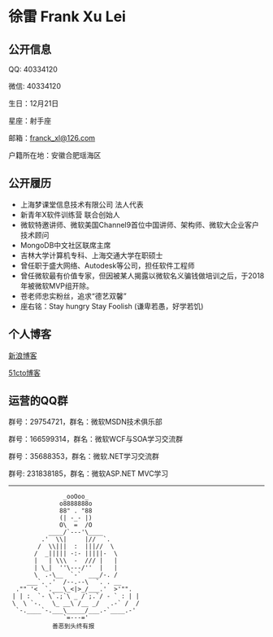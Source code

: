 # 徐雷 Frank Xu Lei

## 公开信息

QQ: 40334120

微信: 40334120

生日：12月21日 

星座：射手座

邮箱：franck_xl@126.com 

户籍所在地：安徽合肥瑶海区

## 公开履历

- 上海梦课堂信息技术有限公司 法人代表
- 新青年X软件训练营 联合创始人
- 微软特邀讲师、微软美国Channel9首位中国讲师、架构师、微软大企业客户技术顾问 
- MongoDB中文社区联席主席
- 吉林大学计算机专科、上海交通大学在职硕士
- 曾任职于盛大网络、Autodesk等公司，担任软件工程师
- 曾任微软最有价值专家，但因被某人揭露以微软名义骗钱做培训之后，于2018年被微软MVP组开除。
- 苍老师忠实粉丝，追求“德艺双馨”
- 座右铭：Stay hungry Stay Foolish (谦卑若愚，好学若饥)

## 个人博客
[新浪博客](http://blog.sina.com.cn/frankxulei)

[51cto博客](http://blog.51cto.com/frankxulei)

## 运营的QQ群

群号：29754721，群名：微软MSDN技术俱乐部

群号：166599314，群名：微软WCF与SOA学习交流群

群号：35688353，群名：微软.NET学习交流群

群号: 231838185，群名：微软ASP.NET MVC学习


----
                   _ooOoo_
                  o8888888o
                  88" . "88
                  (| -_- |)
                  O\  =  /O
               ____/`---'\____
             .'  \\|     |//  `.
            /  \\|||  :  |||//  \
           /  _||||| -:- |||||-  \
           |   | \\\  -  /// |   |
           | \_|  ''\---/''  |   |
           \  .-\__  `-`  ___/-. /
         ___`. .'  /--.--\  `. . __
      ."" '<  `.___\_<|>_/___.'  >'"".
     | | :  `- \`.;`\ _ /`;.`/ - ` : | |
     \  \ `-.   \_ __\ /__ _/   .-` /  /
      `-.____`-.___\_____/___.-`____.-'
                   `=---='
                善恶到头终有报
